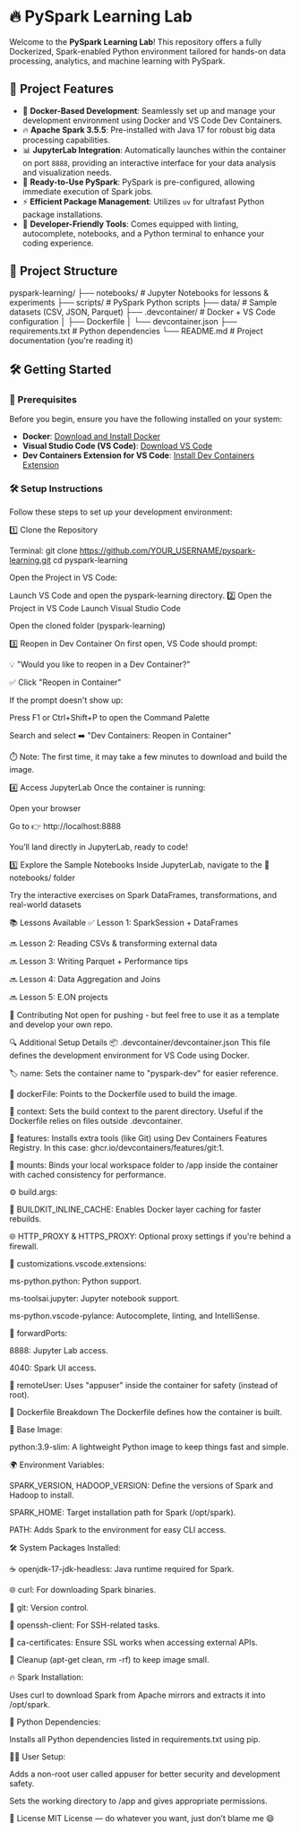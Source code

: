# 🔥 PySpark Learning Lab

Welcome to the **PySpark Learning Lab**! This repository offers a fully Dockerized, Spark-enabled Python environment tailored for hands-on data processing, analytics, and machine learning with PySpark.


## 🚀 Project Features

- 🐳 **Docker-Based Development**: Seamlessly set up and manage your development environment using Docker and VS Code Dev Containers.
- 🔥 **Apache Spark 3.5.5**: Pre-installed with Java 17 for robust big data processing capabilities.
- 📊 **JupyterLab Integration**: Automatically launches within the container on port `8888`, providing an interactive interface for your data analysis and visualization needs.
- 🧪 **Ready-to-Use PySpark**: PySpark is pre-configured, allowing immediate execution of Spark jobs.
- ⚡ **Efficient Package Management**: Utilizes `uv` for ultrafast Python package installations.
- 🧠 **Developer-Friendly Tools**: Comes equipped with linting, autocomplete, notebooks, and a Python terminal to enhance your coding experience.


## 📁 Project Structure
pyspark-learning/ ├── notebooks/ # Jupyter Notebooks for lessons & experiments ├── scripts/ # PySpark Python scripts ├── data/ # Sample datasets (CSV, JSON, Parquet) ├── .devcontainer/ # Docker + VS Code configuration │ ├── Dockerfile │ └── devcontainer.json ├── requirements.txt # Python dependencies └── README.md # Project documentation (you're reading it)


## 🛠️ Getting Started

### 🧳 Prerequisites

Before you begin, ensure you have the following installed on your system:

- **Docker**: [Download and Install Docker](https://www.docker.com/get-started)
- **Visual Studio Code (VS Code)**: [Download VS Code](https://code.visualstudio.com/)
- **Dev Containers Extension for VS Code**: [Install Dev Containers Extension](https://marketplace.visualstudio.com/items?itemName=ms-vscode-remote.remote-containers)

### 🛠️ Setup Instructions

Follow these steps to set up your development environment:

1️⃣ Clone the Repository

Terminal:
git clone https://github.com/YOUR_USERNAME/pyspark-learning.git
cd pyspark-learning

Open the Project in VS Code:

Launch VS Code and open the pyspark-learning directory.
2️⃣ Open the Project in VS Code
Launch Visual Studio Code

Open the cloned folder (pyspark-learning)

3️⃣ Reopen in Dev Container
On first open, VS Code should prompt:

💡 "Would you like to reopen in a Dev Container?"

✅ Click "Reopen in Container"

If the prompt doesn't show up:

Press F1 or Ctrl+Shift+P to open the Command Palette

Search and select ➡️ "Dev Containers: Reopen in Container"

⏱️ Note: The first time, it may take a few minutes to download and build the image.

4️⃣ Access JupyterLab
Once the container is running:

Open your browser

Go to 👉 http://localhost:8888

You’ll land directly in JupyterLab, ready to code!

5️⃣ Explore the Sample Notebooks
Inside JupyterLab, navigate to the 📁 notebooks/ folder

Try the interactive exercises on Spark DataFrames, transformations, and real-world datasets


📚 Lessons Available
✅ Lesson 1: SparkSession + DataFrames

🔜 Lesson 2: Reading CSVs & transforming external data

🔜 Lesson 3: Writing Parquet + Performance tips

🔜 Lesson 4: Data Aggregation and Joins

🔜 Lesson 5: E.ON projects

🤝 Contributing
Not open for pushing - but feel free to use it as a template and develop your own repo. 

🔍 Additional Setup Details
📦 .devcontainer/devcontainer.json
This file defines the development environment for VS Code using Docker.

🏷️ name: Sets the container name to "pyspark-dev" for easier reference.

🐳 dockerFile: Points to the Dockerfile used to build the image.

📁 context: Sets the build context to the parent directory. Useful if the Dockerfile relies on files outside .devcontainer.

🧩 features: Installs extra tools (like Git) using Dev Containers Features Registry. In this case: ghcr.io/devcontainers/features/git:1.

🔗 mounts: Binds your local workspace folder to /app inside the container with cached consistency for performance.

⚙️ build.args:

🔁 BUILDKIT_INLINE_CACHE: Enables Docker layer caching for faster rebuilds.

🌐 HTTP_PROXY & HTTPS_PROXY: Optional proxy settings if you're behind a firewall.

🧠 customizations.vscode.extensions:

ms-python.python: Python support.

ms-toolsai.jupyter: Jupyter notebook support.

ms-python.vscode-pylance: Autocomplete, linting, and IntelliSense.

🚪 forwardPorts:

8888: Jupyter Lab access.

4040: Spark UI access.

👤 remoteUser: Uses "appuser" inside the container for safety (instead of root).

🐳 Dockerfile Breakdown
The Dockerfile defines how the container is built.

🐍 Base Image:

python:3.9-slim: A lightweight Python image to keep things fast and simple.

🌍 Environment Variables:

SPARK_VERSION, HADOOP_VERSION: Define the versions of Spark and Hadoop to install.

SPARK_HOME: Target installation path for Spark (/opt/spark).

PATH: Adds Spark to the environment for easy CLI access.

🛠️ System Packages Installed:

☕ openjdk-17-jdk-headless: Java runtime required for Spark.

🌐 curl: For downloading Spark binaries.

🧪 git: Version control.

🔐 openssh-client: For SSH-related tasks.

📜 ca-certificates: Ensure SSL works when accessing external APIs.

🧹 Cleanup (apt-get clean, rm -rf) to keep image small.

🔥 Spark Installation:

Uses curl to download Spark from Apache mirrors and extracts it into /opt/spark.

🐍 Python Dependencies:

Installs all Python dependencies listed in requirements.txt using pip.

👷‍♂️ User Setup:

Adds a non-root user called appuser for better security and development safety.

Sets the working directory to /app and gives appropriate permissions.

📜 License
MIT License — do whatever you want, just don’t blame me 😄

